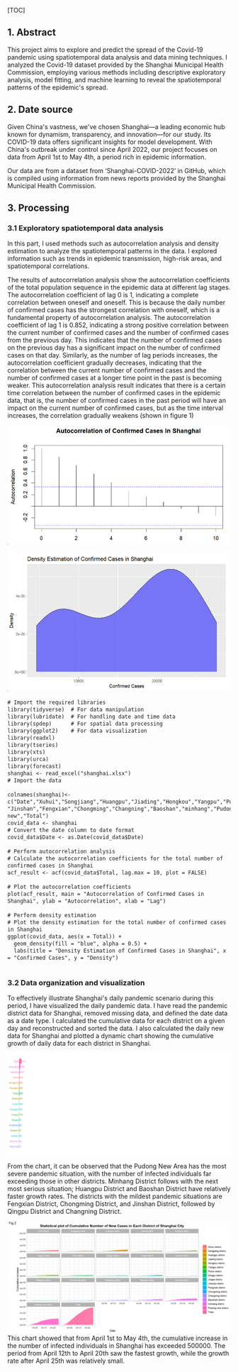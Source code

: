 [TOC]

## 1. Abstract

This project aims to explore and predict the spread of the Covid-19 pandemic using spatiotemporal data analysis and data mining techniques.
I analyzed the Covid-19 dataset provided by the Shanghai Municipal Health Commission, employing various methods including descriptive exploratory analysis, model fitting, and machine learning to reveal the spatiotemporal patterns of the epidemic's spread.

## 2. Date source
Given China's vastness, we've chosen Shanghai—a leading economic hub known for dynamism, transparency, and innovation—for our study. Its COVID-19 data offers significant insights for model development. With China's outbreak under control since April 2022, our project focuses on data from April 1st to May 4th, a period rich in epidemic information.

Our data are from a dataset from ‘Shanghai-COVID-2022’ in GitHub, which is compiled using information from news reports provided by the Shanghai Municipal Health Commission.

## 3.	Processing
### 3.1 Exploratory spatiotemporal data analysis
In this part, I used methods such as autocorrelation analysis and density estimation to analyze the spatiotemporal patterns in the data. I explored information such as trends in epidemic transmission, high-risk areas, and spatiotemporal correlations.

The results of autocorrelation analysis show the autocorrelation coefficients of the total population sequence in the epidemic data at different lag stages. The autocorrelation coefficient of lag 0 is 1, indicating a complete correlation between oneself and oneself. This is because the daily number of confirmed cases has the strongest correlation with oneself, which is a fundamental property of autocorrelation analysis. The autocorrelation coefficient of lag 1 is 0.852, indicating a strong positive correlation between the current number of confirmed cases and the number of confirmed cases from the previous day. This indicates that the number of confirmed cases on the previous day has a significant impact on the number of confirmed cases on that day. Similarly, as the number of lag periods increases, the autocorrelation coefficient gradually decreases, indicating that the correlation between the current number of confirmed cases and the number of confirmed cases at a longer time point in the past is becoming weaker. This autocorrelation analysis result indicates that there is a certain time correlation between the number of confirmed cases in the epidemic data, that is, the number of confirmed cases in the past period will have an impact on the current number of confirmed cases, but as the time interval increases, the correlation gradually weakens (shown in figure 1)

![image](https://github.com/ChloeYuan1211/Patiotemporal-Analysis-and-Prediction-of-COVID-19-Pandemic/blob/main/image/figure%201%20Autocorrelation%20of%20Confirmed%20Cases%20in%20Shanghai.png)

![image](https://github.com/ChloeYuan1211/Patiotemporal-Analysis-and-Prediction-of-COVID-19-Pandemic/blob/main/image/figure%202%20Density%20Estimation%20of%20Confirmed%20Cases%20in%20Shanghai.png)

```{r}
# Import the required libraries
library(tidyverse)  # For data manipulation
library(lubridate)  # For handling date and time data
library(spdep)      # For spatial data processing
library(ggplot2)    # For data visualization
library(readxl)
library(tseries)
library(xts)
library(urca)
library(forecast)
shanghai <- read_excel("shanghai.xlsx")
# Import the data

colnames(shanghai)<-c("Date","Xuhui","Songjiang","Huangpu","Jiading","Hongkou","Yangpu","Putuo","Qingpu","Jingan", "Jinshan","Fengxian","Chongming","Changning","Baoshan","minhang","Pudong new","Total")
covid_data <- shanghai
# Convert the date column to date format
covid_data$Date <- as.Date(covid_data$Date)

# Perform autocorrelation analysis
# Calculate the autocorrelation coefficients for the total number of confirmed cases in Shanghai
acf_result <- acf(covid_data$Total, lag.max = 10, plot = FALSE)

# Plot the autocorrelation coefficients
plot(acf_result, main = "Autocorrelation of Confirmed Cases in Shanghai", ylab = "Autocorrelation", xlab = "Lag")

# Perform density estimation
# Plot the density estimation for the total number of confirmed cases in Shanghai
ggplot(covid_data, aes(x = Total)) +
  geom_density(fill = "blue", alpha = 0.5) +
  labs(title = "Density Estimation of Confirmed Cases in Shanghai", x = "Confirmed Cases", y = "Density")


```

### 3.2 Data organization and visualization
To effectively illustrate Shanghai's daily pandemic scenario during this period, I have visualized the daily pandemic data. I have read the pandemic district data for Shanghai, removed missing data, and defined the date data as a date type. I calculated the cumulative data for each district on a given day and reconstructed and sorted the data. I also calculated the daily new data for Shanghai and plotted a dynamic chart showing the cumulative growth of daily data for each district in Shanghai.

![image](https://github.com/ChloeYuan1211/Patiotemporal-Analysis-and-Prediction-of-COVID-19-Pandemic/blob/main/image/figure%203%20Dynamic%20chart%20of%20daily%20cumulative%20growth%20data%20for%20each%20district%20in%20Shanghai..gif)

From the chart, it can be observed that the Pudong New Area has the most severe pandemic situation, with the number of infected individuals far exceeding those in other districts. Minhang District follows with the next most serious situation; Huangpu District and Baoshan District have relatively faster growth rates. The districts with the mildest pandemic situations are Fengxian District, Chongming District, and Jinshan District, followed by Qingpu District and Changning District.

![image](https://github.com/ChloeYuan1211/Patiotemporal-Analysis-and-Prediction-of-COVID-19-Pandemic/blob/main/image/figure%204%20Statistical%20plot%20of%20Cumulative%20Number%20of%20New%20Cases%20in%20Each%20District.png)
This chart showed that from April 1st to May 4th, the cumulative increase in the number of infected individuals in Shanghai has exceeded 500000. The period from April 12th to April 20th saw the fastest growth, while the growth rate after April 25th was relatively small.


